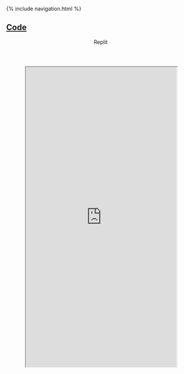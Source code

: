 {% include navigation.html %}

## [Code](https://github.com/aidanywu/apcsptri3/)

<div class="container py-4">
    <header class="pb-3 mb-4 border-bottom border-primary text-dark">
        <span class="fs-4">Replit</span>
    </header>
    <div class="row justify-content-center" style="margin: 10%;">
        <iframe height="800px" width="100%" src="https://repl.it/@aidanywu/apcsptri3?lite=true"></iframe>
    </div>
</div>

